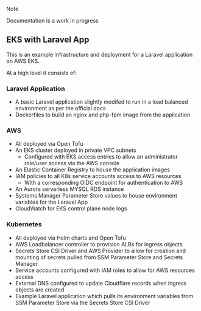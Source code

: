> [!Note]
> Documentation is a work in progress

## EKS with Laravel App
This is an example infrastructure and deployment for a Laravel application on AWS EKS.

At a high level it consists of:
### Laravel Application
- A basic Laravel application slightly modifed to run in a load balanced environment as per the official docs
- Dockerfiles to build an nginx and php-fpm image from the application
### AWS
- All deployed via Open Tofu
- An EKS cluster deployed in private VPC subnets 
  - Configured with EKS access entries to allow an administrator role/user access via the AWS console
- An Elastic Container Registry to house the application images
- IAM policies to all K8s service accounts access to AWS resources
  - With a corresponding OIDC endpoint for authentication to AWS
- An Aurora serverless MYSQL RDS instance
- Systems Manager Parameter Store values to house environment variables for the Laravel App
- CloudWatch for EKS control plane node logs
### Kubernetes
- All deployed via Helm charts and Open Tofu
- AWS Loadbalancer controller to provision ALBs for ingress objects
- Secrets Store CSI Driver and AWS Provider to allow for creation and mounting of secrets pulled from SSM Parameter Store and Secrets Manager
- Service accounts configured with IAM roles to allow for AWS resources access
- External DNS configured to update Cloudflare records when ingress objects are created
- Example Laravel application which pulls its environment variables from SSM Parameter Store via the Secrets Store CSI Driver
